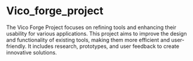 # Vico_forge_project

The Vico Forge Project focuses on refining tools and enhancing their usability for various applications. This project aims to improve the design and functionality of existing tools, making them more efficient and user-friendly. It includes research, prototypes, and user feedback to create innovative solutions.
